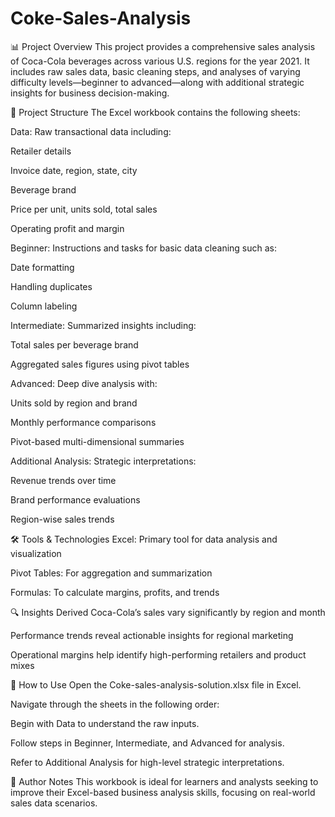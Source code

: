 # Coke-Sales-Analysis
📊 Project Overview
This project provides a comprehensive sales analysis of Coca-Cola beverages across various U.S. regions for the year 2021. It includes raw sales data, basic cleaning steps, and analyses of varying difficulty levels—beginner to advanced—along with additional strategic insights for business decision-making.

📁 Project Structure
The Excel workbook contains the following sheets:

Data:
Raw transactional data including:

Retailer details

Invoice date, region, state, city

Beverage brand

Price per unit, units sold, total sales

Operating profit and margin

Beginner:
Instructions and tasks for basic data cleaning such as:

Date formatting

Handling duplicates

Column labeling

Intermediate:
Summarized insights including:

Total sales per beverage brand

Aggregated sales figures using pivot tables

Advanced:
Deep dive analysis with:

Units sold by region and brand

Monthly performance comparisons

Pivot-based multi-dimensional summaries

Additional Analysis:
Strategic interpretations:

Revenue trends over time

Brand performance evaluations

Region-wise sales trends

🛠️ Tools & Technologies
Excel: Primary tool for data analysis and visualization

Pivot Tables: For aggregation and summarization

Formulas: To calculate margins, profits, and trends

🔍 Insights Derived
Coca-Cola’s sales vary significantly by region and month

Performance trends reveal actionable insights for regional marketing

Operational margins help identify high-performing retailers and product mixes

🚀 How to Use
Open the Coke-sales-analysis-solution.xlsx file in Excel.

Navigate through the sheets in the following order:

Begin with Data to understand the raw inputs.

Follow steps in Beginner, Intermediate, and Advanced for analysis.

Refer to Additional Analysis for high-level strategic interpretations.

📝 Author Notes
This workbook is ideal for learners and analysts seeking to improve their Excel-based business analysis skills, focusing on real-world sales data scenarios.
